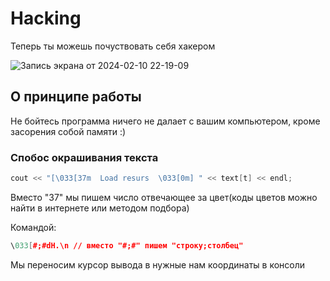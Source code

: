 # Hacking
Теперь ты можешь почуствовать себя хакером

![Запись экрана от 2024-02-10 22-19-09](https://github.com/GordStep/hacking/assets/106314109/a48ba2a0-93b5-4257-968b-b89239e81fe3)


## О принципе работы
Не бойтесь программа ничего не далает с вашим компьютером, кроме засорения собой памяти :)

### Спобос окрашивания текста
```cpp
cout << "[\033[37m  Load resurs  \033[0m] " << text[t] << endl;
```
Вместо "37" мы пишем число отвечающее за цвет(коды цветов можно найти в интернете или методом подбора)

Командой:
```cpp
\033[#;#dH.\n // вместо "#;#" пишем "строку;столбец"
```
Мы переносим курсор вывода в нужные нам координаты в консоли









